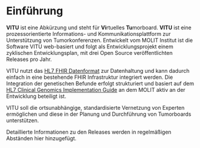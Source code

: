 # Einführung

<print-header/>

**VITU** ist eine Abkürzung und steht für **Vi**rtuelles **Tu**morboard. **VITU** ist eine prozessorientierte Informations- und Kommunikationsplattform zur Unterstützung von Tumorkonferenzen. Entwickelt vom MOLIT Institut ist die Software VITU web-basiert und folgt als Entwicklungsprojekt einem zyklischen Entwicklungsplan, mit drei Open Source veröffentlichten Releases pro Jahr.

VITU nutzt das [HL7 FHIR Datenformat](http://hl7.org/fhir/) zur Datenhaltung und kann dadurch einfach in eine bestehende FHIR Infrastruktur integriert werden. Die Integration der genetischen Befunde erfolgt strukturiert und basiert auf dem [HL7 Clinical Genomics Implementation Guide](http://build.fhir.org/ig/HL7/genomics-reporting/) an dem MOLIT aktiv an der Entwicklung beteiligt ist.  

VITU soll die ortsunabhängige, standardisierte Vernetzung von Experten ermöglichen und diese in der Planung und Durchführung von Tumorboards unterstützen.

Detaillierte Informationen zu den Releases werden in regelmäßigen Abständen hier hinzugefügt.

<pdf-download />

